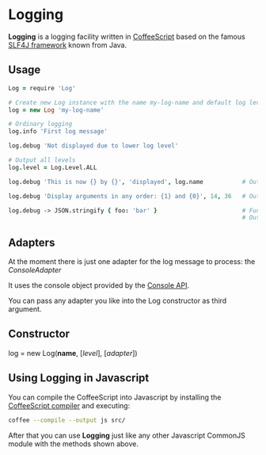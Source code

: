 Logging
=======

**Logging** is a logging facility written in [CoffeeScript](http://coffeescript.org/) based on the famous [SLF4J framework](http://www.slf4j.org/) known from Java.

Usage
-----

```coffeescript
Log = require 'Log'

# Create new Log instance with the name my-log-name and default log level INFO
log = new Log 'my-log-name'

# Ordinary logging
log.info 'First log message'

log.debug 'Not displayed due to lower log level'

# Output all levels
log.level = Log.Level.ALL

log.debug 'This is now {} by {}', 'displayed', log.name           # Output: This is now displayed by my-log-name

log.debug 'Display arguments in any order: {1} and {0}', 14, 36   # Output: Display arguments in any order: 36 and 14

log.debug -> JSON.stringify { foo: 'bar' }                        # Function is only executed if logging actually happens, can be used for expensive operations
                                                                  # Output: {"foo":"bar"}
```

Adapters
--------
At the moment there is just one adapter for the log message to process: the *ConsoleAdapter*

It uses the console object provided by the [Console API](https://getfirebug.com/wiki/index.php/Console_API).

You can pass any adapter you like into the Log constructor as third argument.

Constructor
-----------
log = new Log(**name**, [*level*], [*adapter*])

Using **Logging** in Javascript
-------------------------------
You can compile the CoffeeScript into Javascript by installing the [CoffeeScript compiler](http://coffeescript.org/) and executing:
```bash
coffee --compile --output js src/
```

After that you can use **Logging** just like any other Javascript CommonJS module with the methods shown above.
